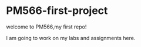 # PM566-first-project

welcome to PM566,my first repo!

I am going to work on my labs and assignments here.
